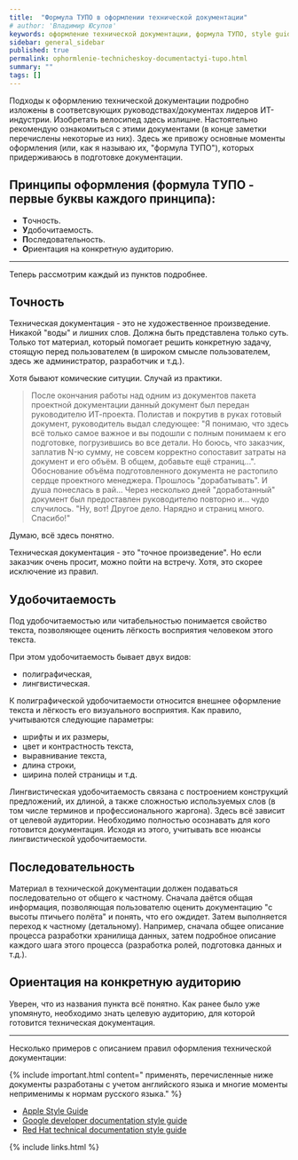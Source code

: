 ```yaml
---
title:  "Формула ТУПО в оформлении технической документации"
# author: 'Владимир Юсупов'
keywords: оформление технической документации, формула ТУПО, style guide, developer documentation style guide, технический писатель москва
sidebar: general_sidebar
published: true
permalink: ophormlenie-technicheskoy-documentactyi-tupo.html
summary: ""
tags: []
---
```


Подходы к оформлению технической документации подробно изложены в соответсвующих руководствах/документах лидеров ИТ-индустрии. Изобретать велосипед здесь излишне. Настоятельно рекомендую ознакомиться с этими документами (в конце заметки перечислены некоторые из них). 
Здесь же привожу основные моменты оформления (или, как я называю их, "формула ТУПО"), которых придерживаюсь в подготовке документации.

## Принципы оформления (формула ТУПО - первые буквы каждого принципа):

- **Т**очность.
- **У**добочитаемость.
- **П**оследовательность.
- **О**риентация на конкретную аудиторию.

***

Теперь рассмотрим каждый из пунктов подробнее.

## Точность

Техническая документация - это не художественное произведение. Никакой "воды" и лишних слов. Должна быть представлена только суть. Только тот материал, который помогает решить конкретную задачу, стоящую перед пользователем (в широком смысле пользователем, здесь же администратор, разработчик и т.д.). 

Хотя бывают комические ситуции. Случай из практики.

> После окончания работы над одним из документов пакета проектной документации данный документ был передан руководителю ИТ-проекта. Полистав и покрутив в руках готовый документ, руководитель выдал следующее: "Я понимаю, что здесь всё только самое важное и вы подошли с полным понимаем к его подготовке, погрузившись во все детали. Но боюсь, что заказчик, заплатив N-ю сумму, не совсем корректно сопоставит затраты на документ и его объём. В общем, добавьте ещё страниц...". Обоснование объёма подготовленного документа не растопило сердце проектного менеджера. Прошлось "дорабатывать". И душа понеслась в рай... Через несколько дней "доработанный" документ был предоставлен руководителю повторно и... чудо случилось. "Ну, вот! Другое дело. Нарядно и страниц много. Спасибо!"

Думаю, всё здесь понятно.

Техническая документация - это "точное произведение". Но если заказчик очень просит, можно пойти на встречу. Хотя, это скорее исключение из правил.

## Удобочитаемость

Под удобочитаемостью или читабельностью понимается свойство текста, позволяющее оценить лёгкость восприятия человеком этого текста.

При этом удобочитаемость бывает двух видов:

- полиграфическая,
- лингвистическая.

К полиграфической удобочитаемости относится внешнее оформление текста и лёгкость его визуального восприятия. Как правило, учитываются следующие параметры: 

- шрифты и их размеры,
- цвет и контрастность текста,
- выравнивание текста,
- длина строки,
- ширина полей страницы и т.д.

Лингвистическая удобочитаемость связана с построением конструкций предложений, их длиной, а также сложностью используемых слов (в том числе терминов и профессионального жаргона). Здесь всё зависит от целевой аудитории. Необходимо полностью осознавать для кого готовится документация. Исходя из этого, учитывать все нюансы лингвистической удобочитаемости.

## Последовательность

Материал в технической документации должен подаваться последовательно от общего к частному. Сначала даётся общая информация, позволяющая пользователю оценить документацию "с высоты птичьего полёта" и понять, что его ождидет. Затем выполняется переход к частному (детальному). Например, сначала общее описание процесса разработки хранилища данных, затем подробное описание каждого шага этого процесса (разработка ролей, подготовка данных и т.д.).

## Ориентация на конкретную аудиторию

Уверен, что из названия пункта всё понятно. Как ранее было уже упомянуто, необходимо знать целевую аудиторию, для которой готовится техническая документация.

***

Несколько примеров с описанием правил оформления технической документации:

{% include important.html content=" применять, перечисленные ниже документы разработаны с учетом английского языка и многие моменты неприменимы к нормам русского языка." %}

- [Apple Style Guide](https://help.apple.com/applestyleguide/)
- [Google developer documentation style guide](https://developers.google.com/style)
- [Red Hat technical documentation style guide](https://stylepedia.net/)

{% include links.html %}
